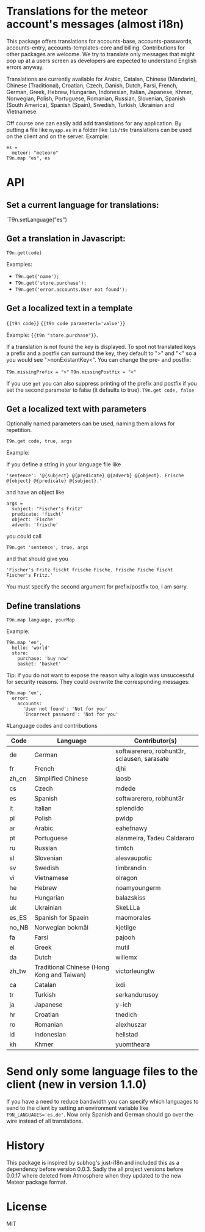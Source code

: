 # Translations for the meteor account's messages (almost i18n)

This package offers translations for accounts-base, accounts-passwords, accounts-entry, accounts-templates-core and billing. Contributions for other packages are welcome. We try to translate only messages that might pop up at a users screen as developers are expected to understand English errors anyway. 

Translations are currently available for Arabic, Catalan, Chinese (Mandarin), Chinese (Traditional), Croatian, Czech, Danish, Dutch, Farsi, French, German, Greek, Hebrew, Hungarian, Indonesian, Italian, Japanese, Khmer, Norwegian, Polish, Portuguese, Romanian, Russian, Slovenian, Spanish (South America), Spanish (Spain), Swedish, Turkish, Ukrainian and Vietnamese.

Off course one can easily add add translations for any application. By putting a file like ```myapp.es``` in a folder like ```lib/t9n``` translations can be used on the client and on the server. Example:

``` myapp.es
es =
  meteor: "meteoro"
T9n.map "es", es
```

# API

##  Set a current language for translations: 
`T9n.setLanguage("es")


## Get a translation in Javascript:

`T9n.get(code)`

Examples:
* `T9n.get('name');`
* `T9n.get('store.purchase');`
* `T9n.get('error.accounts.User not found');`

## Get a localized text in a template

`{{t9n code}}`
`{{t9n code parameter1='value'}}`

Example: `{{t9n "store.purchase"}}`.

If a translation is not found the key is displayed. To spot not translated keys a prefix and a postfix can surround the key, they default to ">" and "<" so a you would see ">nonExistantKey<". You can change the pre- and postfix: 

`T9n.missingPrefix = ">"`
`T9n.missingPostfix = "<"`

If you use `get` you can also suppress printing of the prefix and postfix if you set the second parameter to false (it defaults to true).
`T9n.get code, false`

## Get a localized text with parameters

Optionally named parameters can be used, naming them allows for repetition.

`T9n.get code, true, args `

Example: 
  
  If you define a string in your language file like
  
    'sentence': '@{subject} @{predicate} @{adverb} @{object}. Frische @{object} @{predicate} @{subject}.'

  and have an object like
  
    args = 
      subject: "Fischer's Fritz"
      predicate: 'fischt'
      object: 'Fische'
      adverb: 'frische'
      
  you could call
  
    T9n.get 'sentence', true, args
    
  and that should give you
  
    'Fischer's Fritz fischt frische Fische. Frische Fische fischt Fischer's Fritz.'

  You must specify the second argument for prefix/postfix too, I am sorry.
  

## Define translations

`T9n.map language, yourMap`

Example:

    T9n.map 'en',
      hello: 'world'
      store:
        purchase: 'buy now'
        basket: 'basket'
        
Tip: If you do not want to expose the reason why a login was unsuccessful for security reasons. They could overwrite the corresponding messages:

    T9n.map 'en',
      error:
        accounts:
          'User not found': 'Not for you'
          'Incorrect password': 'Not for you'

#Language codes and contributions

Code   | Language             | Contributor(s)
------ | -------------------- | -------------
de     | German               | softwarerero, robhunt3r, sclausen, sarasate
fr     | French               | djhi
zh_cn  | Simplified Chinese   | laosb
cs     | Czech                | mdede
es     | Spanish              | softwarerero, robhunt3r
it     | Italian              | splendido
pl     | Polish               | pwldp
ar     | Arabic               | eahefnawy
pt     | Portuguese           | alanmeira, Tadeu Caldararo
ru     | Russian              | timtch
sl     | Slovenian            | alesvaupotic
sv     | Swedish              | timbrandin
vi     | Vietnamese           | olragon
he     | Hebrew               | noamyoungerm
hu     | Hungarian            | balazskiss 
uk     | Ukrainian            | SkeLLLa
es_ES  | Spanish for Spaein   | maomorales
no_NB  | Norwegian bokmål     | kjetilge
fa     | Farsi                | pajooh
el     | Greek                | mutil
da     | Dutch                | willemx
zh_tw  | Traditional Chinese (Hong Kong and Taiwan) | victorleungtw
ca     | Catalan              | ixdi
tr     | Turkish              | serkandurusoy
ja     | Japanese             | y-ich
hr     | Croatian             | tnedich
ro     | Romanian             | alexhuszar
id     | Indonesian           | hellstad
kh     | Khmer                | yuomtheara


# Send only some language files to the client (new in version 1.1.0)
If you have a need to reduce bandwidth you can specify which languages to send to the client by setting 
an environment variable like ```T9N_LANGUAGES='es,de'```. Now only Spanish and German should go over the 
wire instead of all translations.

# History

This package is inspired by subhog's just-i18n and included this as a dependency before version 0.0.3. 
Sadly the all project versions before 0.0.17 where deleted from Atmosphere when they updated to the 
new Meteor package format.

# License

MIT

